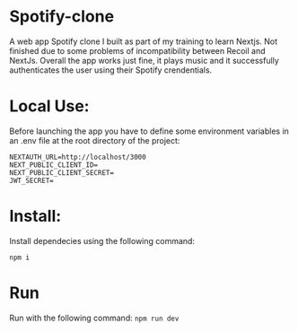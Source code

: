 # Spotify-clone
A web app Spotify clone I built as part of my training to learn Nextjs. Not finished due to some problems of incompatibility between Recoil and NextJs.
Overall the app works just fine, it plays music and it successfully authenticates the user using their Spotify crendentials.

# Local Use:
Before launching the app you have to define some environment variables in an .env file at the root directory of the project: 

```
NEXTAUTH_URL=http://localhost/3000
NEXT_PUBLIC_CLIENT_ID=
NEXT_PUBLIC_CLIENT_SECRET=
JWT_SECRET=

```

# Install:
Install dependecies using the following command:

```
npm i
```

# Run
Run with the following command: 
```npm run dev```

